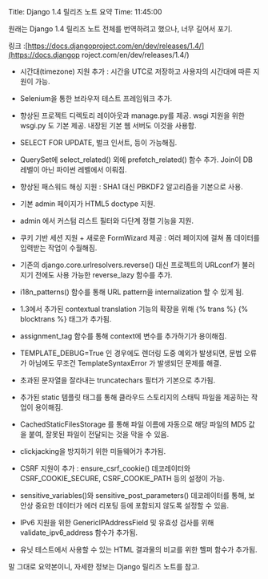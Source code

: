 Title: Django 1.4 릴리즈 노트 요약
Time: 11:45:00

원래는 Django 1.4 릴리즈 노트 전체를 번역하려고 했으나, 너무 길어서 포기.

링크 :[https://docs.djangoproject.com/en/dev/releases/1.4/](https://docs.djangop
roject.com/en/dev/releases/1.4/)

  

  

- 시간대(timezone) 지원 추가 : 시간을 UTC로 저장하고 사용자의 시간대에 따른 지원이 가능.

- Selenium을 통한 브라우저 테스트 프레임워크 추가.

- 향상된 프로젝트 디렉토리 레이아웃과 manage.py를 제공. wsgi 지원을 위한 wsgi.py 도 기본 제공. 내장된 기본 웹 서버도 이것을 사용함.

- SELECT FOR UPDATE, 벌크 인서트, 등이 가능해짐.

- QuerySet에 select_related() 외에 prefetch_related() 함수 추가. Join이 DB 레벨이 아닌 파이썬 레벨에서 이뤄짐.

- 향상된 패스워드 해싱 지원 : SHA1 대신 PBKDF2 알고리즘을 기본으로 사용.

- 기본 admin 페이지가 HTML5 doctype 지원.

- admin 에서 커스텀 리스트 필터와 다단계 정렬 기능을 지원.

- 쿠키 기반 세션 지원 + 새로운 FormWizard 제공 : 여러 페이지에 걸쳐 폼 데이터를 입력받는 작업이 수월해짐.

- 기존의 django.core.urlresolvers.reverse() 대신 프로젝트의 URLconf가 불러지기 전에도 사용 가능한 reverse_lazy 함수를 추가.

- i18n_patterns() 함수를 통해 URL pattern을 internalization 할 수 있게 됨.

- 1.3에서 추가된 contextual translation 기능의 확장을 위해 {% trans %} {% blocktrans %} 태그가 추가됨.

- assignment_tag 함수를 통해 context에 변수를 추가하기가 용이해짐.

- TEMPLATE_DEBUG=True 인 경우에도 렌더링 도중 예외가 발생되면, 문법 오류가 아님에도 무조건 TemplateSyntaxError 가 발생되던 문제를 해결.

- 초과된 문자열을 잘라내는 truncatechars 필터가 기본으로 추가됨.

- 추가된 static 템플릿 태그를 통해 클라우드 스토리지의 스태틱 파일을 제공하는 작업이 용이해짐.

- CachedStaticFilesStorage 를 통해 파일 이름에 자동으로 해당 파일의 MD5 값을 붙여, 잘못된 파일이 전달되는 것을 막을 수 있음.

- clickjacking을 방지하기 위한 미들웨어가 추가됨.

- CSRF 지원이 추가 : ensure_csrf_cookie() 데코레이터와 CSRF_COOKIE_SECURE, CSRF_COOKIE_PATH 등의 설정이 가능.

- sensitive_variables()와 sensitive_post_parameters() 데코레이터를 통해, 보안상 중요한 데이터가 에러 리포팅 등에 포함되지 않도록 설정할 수 있음.

- IPv6 지원을 위한 GenericIPAddressField 및 유효성 검사를 위해 validate_ipv6_address 함수가 추가됨.

- 유닛 테스트에서 사용할 수 있는 HTML 결과물의 비교를 위한 헬퍼 함수가 추가됨.

  

말 그대로 요약본이니, 자세한 정보는 Django 릴리즈 노트를 참고.

